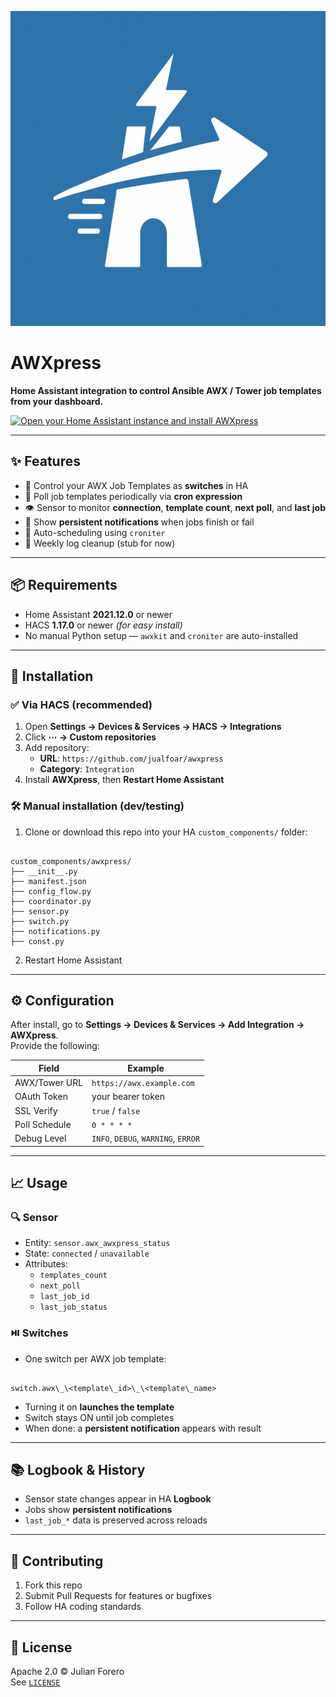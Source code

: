![AWXpress icon](./icon.png)

# AWXpress

**Home Assistant integration to control Ansible AWX / Tower job templates from your dashboard.**

[![Open your Home Assistant instance and install AWXpress](https://my.home-assistant.io/badges/custom_repository.svg)](https://my.home-assistant.io/redirect/hacs_repository/?owner=jualfoar&repository=awxpress)

---

## ✨ Features

- 🔘 Control your AWX Job Templates as **switches** in HA
- 📡 Poll job templates periodically via **cron expression**
- 👁️ Sensor to monitor **connection**, **template count**, **next poll**, and **last job**
- 🔔 Show **persistent notifications** when jobs finish or fail
- 🔄 Auto-scheduling using `croniter`
- 🧹 Weekly log cleanup (stub for now)

---

## 📦 Requirements

- Home Assistant **2021.12.0** or newer
- HACS **1.17.0** or newer *(for easy install)*
- No manual Python setup — `awxkit` and `croniter` are auto-installed

---

## 🧠 Installation

### ✅ Via HACS (recommended)

1. Open **Settings → Devices & Services → HACS → Integrations**
2. Click **⋯ → Custom repositories**
3. Add repository:
   - **URL**: `https://github.com/jualfoar/awxpress`
   - **Category**: `Integration`
4. Install **AWXpress**, then **Restart Home Assistant**

### 🛠 Manual installation (dev/testing)

1. Clone or download this repo into your HA `custom_components/` folder:
```

custom_components/awxpress/
├── __init__.py
├── manifest.json
├── config_flow.py
├── coordinator.py
├── sensor.py
├── switch.py
├── notifications.py
├── const.py

```
2. Restart Home Assistant

---

## ⚙️ Configuration

After install, go to **Settings → Devices & Services → Add Integration → AWXpress**.  
Provide the following:

| Field | Example |
|-------|---------|
| AWX/Tower URL | `https://awx.example.com` |
| OAuth Token   | your bearer token |
| SSL Verify    | `true` / `false` |
| Poll Schedule | `0 * * * *` |
| Debug Level   | `INFO`, `DEBUG`, `WARNING`, `ERROR` |

---

## 📈 Usage

### 🔍 Sensor
- Entity: `sensor.awx_awxpress_status`
- State: `connected` / `unavailable`
- Attributes:
  - `templates_count`
  - `next_poll`
  - `last_job_id`
  - `last_job_status`

### ⏯️ Switches
- One switch per AWX job template:
```

switch.awx\_\<template\_id>\_\<template\_name>

```
- Turning it on **launches the template**
- Switch stays ON until job completes
- When done: a **persistent notification** appears with result

---

## 📚 Logbook & History

- Sensor state changes appear in HA **Logbook**
- Jobs show **persistent notifications**
- `last_job_*` data is preserved across reloads

---

## 🤝 Contributing

1. Fork this repo
2. Submit Pull Requests for features or bugfixes
3. Follow HA coding standards

---

## 📄 License

Apache 2.0 © Julian Forero  
See [`LICENSE`](LICENSE)
